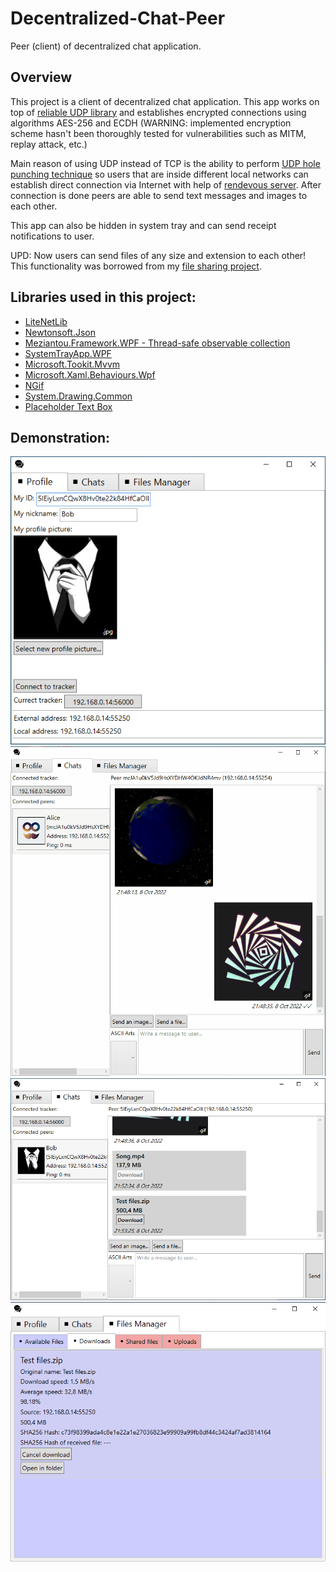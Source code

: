 # Decentralized-Chat-Peer
Peer (client) of decentralized chat application.
## Overview

This project is a client of decentralized chat application. This app works on top of [reliable UDP library](https://github.com/RevenantX/LiteNetLib) and establishes encrypted connections using algorithms AES-256 and ECDH (WARNING: implemented encryption scheme hasn't been thoroughly tested for vulnerabilities such as MITM, replay attack, etc.) 

Main reason of using UDP instead of TCP is the ability to perform [UDP hole punching technique](https://bford.info/pub/net/p2pnat) so users that are inside different local networks can establish direct connection via Internet with help of [rendevous server](https://github.com/Backgammonian/Decentralized-Chat-Tracker-Console). After connection is done peers are able to send text messages and images to each other. 

This app can also be hidden in system tray and can send receipt notifications to user.

UPD: Now users can send files of any size and extension to each other! This functionality was borrowed from my [file sharing project](https://github.com/Backgammonian/File-Sharing).

## Libraries used in this project:
* [LiteNetLib](https://github.com/RevenantX/LiteNetLib)
* [Newtonsoft.Json](https://www.newtonsoft.com/json)
* [Meziantou.Framework.WPF - Thread-safe observable collection](https://github.com/meziantou/Meziantou.Framework)
* [SystemTrayApp.WPF](https://github.com/fujieda/SystemTrayApp.WPF/)
* [Microsoft.Tookit.Mvvm](https://github.com/CommunityToolkit/WindowsCommunityToolkit)
* [Microsoft.Xaml.Behaviours.Wpf](https://github.com/Microsoft/XamlBehaviorsWpf)
* [NGif](https://www.codeproject.com/Articles/11505/NGif-Animated-GIF-Encoder-for-NET)
* [System.Drawing.Common](https://www.nuget.org/packages/System.Drawing.Common/)
* [Placeholder Text Box](https://youtu.be/QUx2gh0PaEc)
## Demonstration:
![profile-demo](profile-demo.png)
![chat-demo](chat-demo.gif)
![file-receive-demo](file-receive-demo.png)
![ile-download-demo](file-download-demo.gif)

